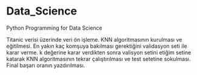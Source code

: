 # Data_Science
Python Programming for Data Science

Titanic verisi üzerinde veri ön işleme.
KNN algoritmasının kurulması ve eğitilmesi.
En yakın kaç komşuya bakılması gerektiğini validasyon seti ile karar verme.
k değerine karar verdikten sonra valisyon setini etiğim setine katarak
KNN algoritmasının tekrar çalıştırılması ve test setetine sokulması.
Final başarı oranın yazdırılması. 
